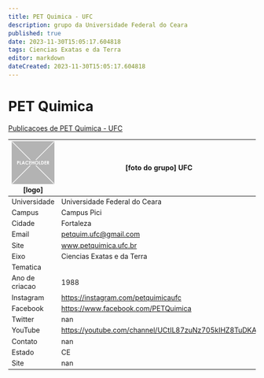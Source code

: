 ```yaml
---
title: PET Quimica - UFC
description: grupo da Universidade Federal do Ceara
published: true
date: 2023-11-30T15:05:17.604818
tags: Ciencias Exatas e da Terra
editor: markdown
dateCreated: 2023-11-30T15:05:17.604818
---
```


# PET Quimica

[Publicacoes de PET Quimica - UFC](/atividade/204PETQuimicaUFC/feed)

| ![placeholder.png](/placeholder.png) [logo] | [foto do grupo] UFC         |
| ------------------------------------------- | ------------------------------------------------- |
| Universidade                                | Universidade Federal do Ceara      |
| Campus                                      | Campus Pici            |
| Cidade                                      | Fortaleza             |
| Email                                       | petquim.ufc@gmail.com             |
| Site                                        | www.petquimica.ufc.br              |
| Eixo                                        | Ciencias Exatas e da Terra              |
| Tematica                                    |           |
| Ano de criacao                              | 1988        |
| Instagram                                   | https://instagram.com/petquimicaufc         |
| Facebook                                    | https://www.facebook.com/PETQuimica          |
| Twitter                                     | nan           |
| YouTube                                     | https://youtube.com/channel/UCtIL87zuNz705kIHZ8TuDKA           |
| Contato                                     | nan         |
| Estado                                      |  CE            |
| Site                                        | nan |
